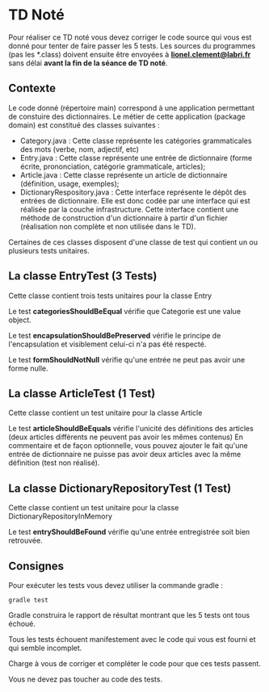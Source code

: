 # TD Noté

Pour réaliser ce TD noté vous devez corriger le code source qui vous est donné pour tenter de faire passer les 5 tests.
Les sources du programmes (pas les \*.class) doivent ensuite être envoyées à **lionel.clement@labri.fr** sans délai **avant la fin de la séance de TD noté**.

## Contexte

Le code donné (répertoire main) correspond à une application permettant de constuire des dictionnaires.
Le métier de cette application (package domain) est constitué des classes suivantes :

* Category.java : Cette classe représente les catégories grammaticales des mots (verbe, nom, adjectif, etc)
* Entry.java : Cette classe représente une entrée de dictionnaire (forme écrite, prononciation, catégorie grammaticale, articles);
* Article.java : Cette classe représente un article de dictionnaire (définition, usage, exemples);
* DictionaryRespository.java : Cette interface représente le dépôt des entrées de dictionnaire. Elle est donc codée par une interface qui est réalisée par la couche infrastructure. Cette interface contient une méthode de construction d'un dictionnaire à partir d'un fichier (réalisation non complète et non utilisée dans le TD). 

Certaines de ces classes disposent d'une classe de test qui contient un ou plusieurs tests unitaires.

## La classe EntryTest (3 Tests)

Cette classe contient trois tests unitaires pour la classe Entry

Le test **categoriesShouldBeEqual** vérifie que Categorie est une value object.

Le test **encapsulationShouldBePreserved** vérifie le principe de l'encapsulation et visiblement celui-ci n'a pas été respecté.

Le test **formShouldNotNull** vérifie qu'une entrée ne peut pas avoir une forme nulle.

## La classe ArticleTest (1 Test)

Cette classe contient un test unitaire pour la classe Article

Le test **articleShouldBeEquals** vérifie l'unicité des définitions des articles (deux articles différents ne peuvent pas avoir les mêmes contenus)
En commentaire et de façon optionnelle, vous pouvez ajouter le fait qu'une entrée de dictionnaire ne puisse pas avoir deux articles avec la même définition (test non réalisé).

## La classe DictionaryRepositoryTest (1 Test)

Cette classe contient un test unitaire pour la classe DictionaryRepositoryInMemory

Le test **entryShouldBeFound** vérifie qu'une entrée entregistrée soit bien retrouvée.


## Consignes


Pour exécuter les tests vous devez utiliser la commande gradle :

    gradle test

Gradle construira le rapport de résultat montrant que les 5 tests ont tous échoué.

Tous les tests échouent manifestement avec le code qui vous est fourni et qui semble incomplet. 

Charge à vous de corriger et compléter le code pour que ces tests passent.

Vous ne devez pas toucher au code des tests.
